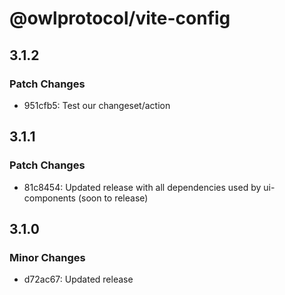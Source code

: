 # @owlprotocol/vite-config

## 3.1.2

### Patch Changes

- 951cfb5: Test our changeset/action

## 3.1.1

### Patch Changes

- 81c8454: Updated release with all dependencies used by ui-components (soon to release)

## 3.1.0

### Minor Changes

- d72ac67: Updated release
